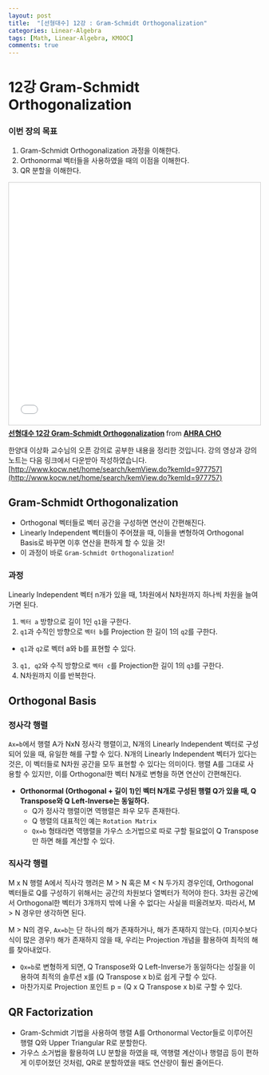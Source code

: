 ```yaml
---
layout: post
title:  "[선형대수] 12강 : Gram-Schmidt Orthogonalization"
categories: Linear-Algebra
tags: [Math, Linear-Algebra, KMOOC]
comments: true
---
```



# 12강 Gram-Schmidt Orthogonalization
### 이번 장의 목표
1. Gram-Schmidt Orthogonalization 과정을 이해한다.   
2. Orthonormal 벡터들을 사용하였을 때의 이점을 이해한다.
3. QR 분할을 이해한다.   

    
<iframe src="//www.slideshare.net/slideshow/embed_code/key/sq0PtVOvHW53Lt" width="595" height="485" frameborder="0" marginwidth="0" marginheight="0" scrolling="no" style="border:1px solid #CCC; border-width:1px; margin-bottom:5px; max-width: 100%;" allowfullscreen> </iframe> <div style="margin-bottom:5px"> <strong> <a href="//www.slideshare.net/ahra-cho/12-gramschmidt-orthogonalization" title="선형대수 12강 Gram-Schmidt Orthogonalization" target="_blank">선형대수 12강 Gram-Schmidt Orthogonalization</a> </strong> from <strong><a href="https://www.slideshare.net/ahra-cho" target="_blank">AHRA CHO</a></strong> </div>  
    


한양대 이상화 교수님의 오픈 강의로 공부한 내용을 정리한 것입니다. 강의 영상과 강의 노트는 다음 링크에서 다운받아 작성하였습니다.  
[http://www.kocw.net/home/search/kemView.do?kemId=977757](http://www.kocw.net/home/search/kemView.do?kemId=977757)   

## Gram-Schmidt Orthogonalization
- Orthogonal 벡터들로 벡터 공간을 구성하면 연산이 간편해진다.  
- Linearly Independent 벡터들이 주어졌을 때, 이들을 변형하여 Orthogonal Basis로 바꾸면 이후 연산을 편하게 할 수 있을 것!  
- 이 과정이 바로 `Gram-Schmidt Orthogonalization`!  

### 과정
Linearly Independent 벡터 n개가 있을 때, 1차원에서 N차원까지 하나씩 차원을 늘여가면 된다.  
1. `벡터 a` 방향으로 길이 1인 `q1`을 구한다.  
2. `q1`과 수직인 방향으로 `벡터 b`를 Projection 한 길이 1의 `q2`를 구한다.  
  - `q1`과 `q2`로 벡터 a와 b를 표현할 수 있다.  
3. `q1, q2`와 수직 방향으로 `벡터 c`를 Projection한 길이 1의 `q3`를 구한다.
4. N차원까지 이를 반복한다.  

## Orthogonal Basis
### 정사각 행렬
`Ax=b`에서 행렬 A가 NxN 정사각 행렬이고, N개의 Linearly Independent 벡터로 구성되어 있을 때, 유일한 해를 구할 수 있다. N개의 Linearly Independent 벡터가 있다는 것은, 이 벡터들로 N차원 공간을 모두 표현할 수 있다는 의미이다. 행렬 A를 그대로 사용할 수 있지만, 이를 Orthogonal한 벡터 N개로 변형을 하면 연산이 간편해진다.  

- **Orthonormal (Orthogonal + 길이 1)인 벡터 N개로 구성된 행렬 Q가 있을 때, Q Transpose와 Q Left-Inverse는 동일하다.**   
  - Q가 정사각 행렬이면 역행렬은 좌우 모두 존재한다.  
  - Q 행렬의 대표적인 예는 `Rotation Matrix`  
  - `Qx=b` 형태라면 역행렬을 가우스 소거법으로 따로 구할 필요없이 Q Transpose만 하면 해를 계산할 수 있다.  


### 직사각 행렬
M x N 행렬 A에서 직사각 행려은 M > N 혹은 M < N 두가지 경우인데, Orthogonal 벡터들로 Q를 구성하기 위해서는 공간의 차원보다 열벡터가 적어야 한다. 3차원 공간에서 Orthogonal한 벡터가 3개까지 밖에 나올 수 없다는 사실을 떠올려보자. 따라서, M > N 경우만 생각하면 된다.  

M > N의 경우, `Ax=b`는 단 하나의 해가 존재하거나, 해가 존재하지 않는다. (미지수보다 식이 많은 경우!) 해가 존재하지 않을 때, 우리는 Projection 개념을 활용하여 최적의 해를 찾아내었다.  
- `Qx=b`로 변형하게 되면, Q Transpose와 Q Left-Inverse가 동일하다는 성질을 이용하여 최적의 솔루션 x를 (Q Transpose x b)로 쉽게 구할 수 있다.  
- 마찬가지로 Projection 포인트 p = (Q x Q Transpose x b)로 구할 수 있다.  


## QR Factorization
- Gram-Schmidt 기법을 사용하여 행렬 A를 Orthonormal Vector들로 이루어진 행렬 Q와 Upper Triangular R로 분할한다.  
- 가우스 소거법을 활용하여 LU 분할을 하였을 때, 역행렬 계산이나 행렬곱 등이 편하게 이루어졌던 것처럼, QR로 분할하였을 때도 연산량이 훨씬 줄어든다.  
